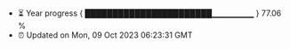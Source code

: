- ⏳ Year progress { ███████████████████████▁▁▁▁▁▁▁ } 77.06 %
- ⏰ Updated on Mon, 09 Oct 2023 06:23:31 GMT

